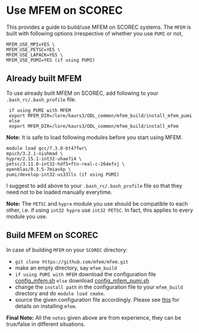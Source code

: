 # Use MFEM on SCOREC

This provides a guide to build/use MFEM on SCOREC systems. The `MFEM` is built with following options irrespective of whether you use `PUMI` or not,

``` 
MFEM_USE_MPI=YES \
MFEM_USE_PETSC=YES \
MFEM_USE_LAPACK=YES \
MFEM_USE_PUMI=YES (if using PUMI)
```

## Already built MFEM

To use already built MFEM on SCOREC, add following to your `.bash_rc/.bash_profile` file.

```
 if using PUMI with MFEM
 export MFEM_DIR=/lore/kaurs3/ODL_common/mfem_build/install_mfem_pumi
 else
 export MFEM_DIR=/lore/kaurs3/ODL_common/mfem_build/install_mfem
```

 **Note:** It is safe to load following modules before you start using MFEM.

```
module load gcc/7.3.0-bt47fwr\
mpich/3.2.1-niuhmad \
hypre/2.15.1-int32-uhae7i4 \
petsc/3.11.0-int32-hdf5+ftn-real-c-264efxj \
openblas/0.3.5-7miavkp \
pumi/develop-int32-us33lls (if using PUMI)
```

I suggest to add above to your `.bash_rc/.bash_profile` file so that they need not to be loaded manually everytime.

**Note:** The `PETSC` and `hypre` module you use should be compatible to each other, i.e. if using `int32 hypre` use `int32 PETSC`. In fact, this applies to every module you use.

## Build MFEM on SCOREC

In case of building `MFEM` on your `SCOREC` directory:

* ```git clone https://github.com/mfem/mfem.git```
* make an empty directory, say `mfem_build`
* `if using PUMI with MFEM`
download the configuration file [config_mfem.sh](config_mfem.sh#CCI)
`else`
download [config_mfem_pumi.sh](config_mfem_pumi.sh#CCI)
* change the `install path` in the configuration file to your `mfem_build` directory and do `module load cmake`.
* source the given configuration file accordingly. Please see [this](http://www.optimaldesignlab.com/optimaldesignlab-wiki/en/#!pages/mfem/overview.md) for details on installing `mfem`.

**Final Note:** All the `notes` given above are from experience, they can be true/false in different situations.
